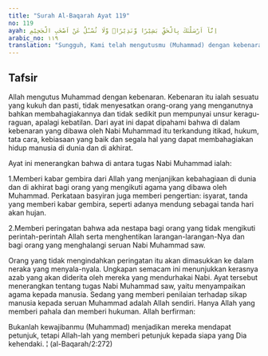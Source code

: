 ```yaml
---
title: "Surah Al-Baqarah Ayat 119"
no: 119
ayah: اِنَّآ اَرْسَلْنٰكَ بِالْحَقِّ بَشِيْرًا وَّنَذِيْرًاۙ وَّلَا تُسْـَٔلُ عَنْ اَصْحٰبِ الْجَحِيْمِ
arabic_no: ١١٩
translation: "Sungguh, Kami telah mengutusmu (Muhammad) dengan kebenaran, sebagai pembawa berita gembira dan pemberi peringatan. Dan engkau tidak akan diminta (pertanggungjawaban) tentang penghuni-penghuni neraka."
---
```


## Tafsir

Allah mengutus Muhammad dengan kebenaran. Kebenaran itu ialah sesuatu yang kukuh dan pasti, tidak menyesatkan orang-orang yang menganutnya bahkan membahagiakannya dan tidak sedikit pun mempunyai unsur keragu-raguan, apalagi kebatilan. Dari ayat ini dapat dipahami bahwa di dalam kebenaran yang dibawa oleh Nabi Muhammad itu terkandung itikad, hukum, tata cara, kebiasaan yang baik dan segala hal yang dapat membahagiakan hidup manusia di dunia dan di akhirat.

Ayat ini menerangkan bahwa di antara tugas Nabi Muhammad ialah:

1.Memberi kabar gembira dari Allah yang menjanjikan kebahagiaan di dunia dan di akhirat bagi orang yang mengikuti agama yang dibawa oleh Muhammad. Perkataan basyiran juga memberi pengertian: isyarat, tanda yang memberi kabar gembira, seperti adanya mendung sebagai tanda hari akan hujan.

2.Memberi peringatan bahwa ada nestapa bagi orang yang tidak mengikuti perintah-perintah Allah serta menghentikan larangan-larangan-Nya dan bagi orang yang menghalangi seruan Nabi Muhammad saw.

Orang yang tidak mengindahkan peringatan itu akan dimasukkan ke dalam neraka yang menyala-nyala. Ungkapan semacam ini menunjukkan kerasnya azab yang akan diderita oleh mereka yang mendurhakai Nabi. Ayat tersebut menerangkan tentang tugas Nabi Muhammad saw, yaitu menyampaikan agama kepada manusia. Sedang yang memberi penilaian terhadap sikap manusia kepada seruan Muhammad adalah Allah sendiri. Hanya Allah yang memberi pahala dan memberi hukuman. Allah berfirman:

Bukanlah kewajibanmu (Muhammad) menjadikan mereka mendapat petunjuk, tetapi Allah-lah yang memberi petunjuk kepada siapa yang Dia kehendaki. ¦ (al-Baqarah/2:272)